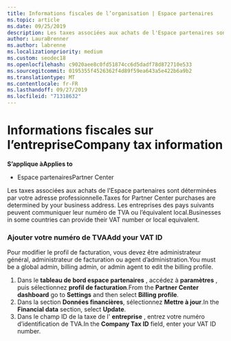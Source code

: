 ```yaml
---
title: Informations fiscales de l’organisation | Espace partenaires
ms.topic: article
ms.date: 09/25/2019
description: Les taxes associées aux achats de l'Espace partenaires sont déterminées par votre adresse professionnelle. Les entreprises des pays suivants peuvent communiquer leur numéro de TVA ou l’équivalent local.
author: LauraBrenner
ms.author: labrenne
ms.localizationpriority: medium
ms.custom: seodec18
ms.openlocfilehash: c9020aee8c0fd51874cc6d5dadf78d872710e533
ms.sourcegitcommit: 0195355f4526362f4d89f59ea643a5e422b6a9b2
ms.translationtype: MT
ms.contentlocale: fr-FR
ms.lasthandoff: 09/27/2019
ms.locfileid: "71318632"
---
```

# <a name="company-tax-information"></a><span data-ttu-id="be029-104">Informations fiscales sur l’entreprise</span><span class="sxs-lookup"><span data-stu-id="be029-104">Company tax information</span></span>

<span data-ttu-id="be029-105">**S’applique à**</span><span class="sxs-lookup"><span data-stu-id="be029-105">**Applies to**</span></span>

-  <span data-ttu-id="be029-106">Espace partenaires</span><span class="sxs-lookup"><span data-stu-id="be029-106">Partner Center</span></span>

<span data-ttu-id="be029-107">Les taxes associées aux achats de l'Espace partenaires sont déterminées par votre adresse professionnelle.</span><span class="sxs-lookup"><span data-stu-id="be029-107">Taxes for Partner Center purchases are determined by your business address.</span></span> <span data-ttu-id="be029-108">Les entreprises des pays suivants peuvent communiquer leur numéro de TVA ou l’équivalent local.</span><span class="sxs-lookup"><span data-stu-id="be029-108">Businesses in some countries can provide their VAT number or local equivalent.</span></span>

### <a name="add-your-vat-id"></a><span data-ttu-id="be029-109">Ajouter votre numéro de TVA</span><span class="sxs-lookup"><span data-stu-id="be029-109">Add your VAT ID</span></span>

<span data-ttu-id="be029-110">Pour modifier le profil de facturation, vous devez être administrateur général, administrateur de facturation ou agent d’administration.</span><span class="sxs-lookup"><span data-stu-id="be029-110">You must be a global admin, billing admin, or admin agent to  edit the billing profile.</span></span>

1.  <span data-ttu-id="be029-111">Dans le **tableau de bord espace partenaires** , accédez à **paramètres** , puis sélectionnez **profil de facturation**.</span><span class="sxs-lookup"><span data-stu-id="be029-111">From the **Partner Center dashboard** go to  **Settings** and then select **Billing profile**.</span></span>
2.  <span data-ttu-id="be029-112">Dans la section **Données financières**, sélectionnez **Mettre à jour**.</span><span class="sxs-lookup"><span data-stu-id="be029-112">In the **Financial data** section, select **Update**.</span></span>
3.  <span data-ttu-id="be029-113">Dans le champ ID de la taxe de l' **entreprise** , entrez votre numéro d’identification de TVA.</span><span class="sxs-lookup"><span data-stu-id="be029-113">In the **Company Tax ID** field, enter your VAT ID number.</span></span>



 



